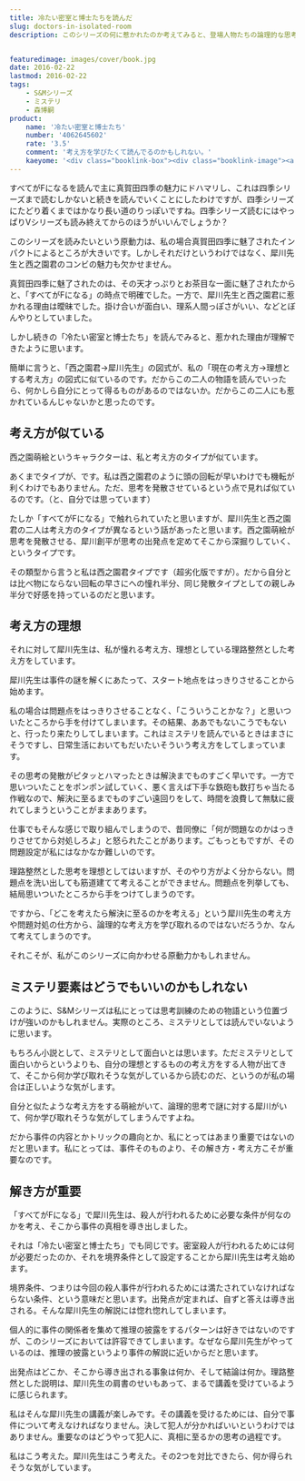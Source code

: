 ```yaml
---
title: 冷たい密室と博士たちを読んだ
slug: doctors-in-isolated-room
description: このシリーズの何に惹かれたのか考えてみると、登場人物たちの論理的な思考に魅力を感じたからではないかと思います。個人的に犀川のような論理的な思考ができるようになりたいと思っていて、読んでいけば何か掴めるんじゃないかと感じているのです。


featuredimage: images/cover/book.jpg
date: 2016-02-22
lastmod: 2016-02-22
tags: 
    - S&Mシリーズ
    - ミステリ
    - 森博嗣
product:
    name: '冷たい密室と博士たち'
    number: '4062645602'
    rate: '3.5'
    comment: '考え方を学びたくて読んでるのかもしれない。'
    kaeyome: '<div class="booklink-box"><div class="booklink-image"><a href="http://www.amazon.co.jp/exec/obidos/asin/4062645602/illusionspace-22/" target="_blank" rel="nofollow" ><img src="http://ecx.images-amazon.com/images/I/41CUDnVtcxL._SL160_.jpg" style="border: none;" /></a></div><div class="booklink-info"><div class="booklink-name"><a href="http://www.amazon.co.jp/exec/obidos/asin/4062645602/illusionspace-22/" target="_blank" rel="nofollow" >冷たい密室と博士たち (講談社文庫)</a><div class="booklink-powered-date">posted with <a href="http://yomereba.com" rel="nofollow" target="_blank">ヨメレバ</a></div></div><div class="booklink-detail">森 博嗣 講談社 1999-03-12    </div><div class="booklink-link2"><div class="shoplinkamazon"><a href="http://www.amazon.co.jp/exec/obidos/asin/4062645602/illusionspace-22/" target="_blank" rel="nofollow" >Amazon</a></div><div class="shoplinkkindle"><a href="http://www.amazon.co.jp/exec/obidos/ASIN/B009GXMFFU/illusionspace-22/" target="_blank" rel="nofollow" >Kindle</a></div><div class="shoplinkrakuten"><a href="http://hb.afl.rakuten.co.jp/hgc/11acbc01.369b1bf6.11acbc02.cabf9fe9/?pc=http%3A%2F%2Fbooks.rakuten.co.jp%2Frb%2F1045476%2F%3Fscid%3Daf_ich_link_urltxt%26m%3Dhttp%3A%2F%2Fm.rakuten.co.jp%2Fev%2Fbook%2F" target="_blank" rel="nofollow" >楽天ブックス</a></div>                  	  <div class="shoplinkkino"><a href="http://ck.jp.ap.valuecommerce.com/servlet/referral?sid=3085416&pid=882196163&vc_url=http%3A%2F%2Fwww.kinokuniya.co.jp%2Ff%2Fdsg-01-9784062645607" target="_blank" rel="nofollow" >紀伊國屋書店<img src="http://ad.jp.ap.valuecommerce.com/servlet/gifbanner?sid=3085416&pid=882196163" height="1" width="1" border="0"></a></div>	  	  	</div></div><div class="booklink-footer"></div></div>'
---
```


すべてがFになるを読んで主に真賀田四季の魅力にドハマリし、これは四季シリーズまで読むしかないと続きを読んでいくことにしたわけですが、四季シリーズにたどり着くまではかなり長い道のりっぽいですね。四季シリーズ読むにはやっぱりVシリーズも読み終えてからのほうがいいんでしょうか？

このシリーズを読みたいという原動力は、私の場合真賀田四季に魅了されたインパクトによるところが大きいです。しかしそれだけというわけではなく、犀川先生と西之園君のコンビの魅力も欠かせません。

真賀田四季に魅了されたのは、その天才っぷりとお茶目な一面に魅了されたからと、「すべてがFになる」の時点で明確でした。一方で、犀川先生と西之園君に惹かれる理由は曖昧でした。掛け合いが面白い、理系人間っぽさがいい、などとぼんやりとしていました。

しかし続きの「冷たい密室と博士たち」を読んでみると、惹かれた理由が理解できたように思います。

簡単に言うと、「西之園君→犀川先生」の図式が、私の「現在の考え方→理想とする考え方」の図式に似ているのです。だからこの二人の物語を読んでいったら、何かしら自分にとって得るものがあるのではないか。だからこの二人にも惹かれているんじゃないかと思ったのです。


## 考え方が似ている


西之園萌絵というキャラクターは、私と考え方のタイプが似ています。

あくまでタイプが、です。私は西之園君のように頭の回転が早いわけでも機転が利くわけでもありません。ただ、思考を発散させているという点で見れば似ているのです。（と、自分では思っています）

たしか「すべてがFになる」で触れられていたと思いますが、犀川先生と西之園君の二人は考え方のタイプが異なるという話があったと思います。西之園萌絵が思考を発散させる、犀川創平が思考の出発点を定めてそこから深掘りしていく、というタイプです。

その類型から言うと私は西之園君タイプです（超劣化版ですが）。だから自分とは比べ物にならない回転の早さにへの憧れ半分、同じ発散タイプとしての親しみ半分で好感を持っているのだと思います。


## 考え方の理想


それに対して犀川先生は、私が憧れる考え方、理想としている理路整然とした考え方をしています。

犀川先生は事件の謎を解くにあたって、スタート地点をはっきりさせることから始めます。

私の場合は問題点をはっきりさせることなく、「こういうことかな？」と思いついたところから手を付けてしまいます。その結果、ああでもないこうでもないと、行ったり来たりしてしまいます。これはミステリを読んでいるときはまさにそうですし、日常生活においてもだいたいそういう考え方をしてしまっています。

その思考の発散がピタッとハマったときは解決までものすごく早いです。一方で思いついたことをポンポン試していく、悪く言えば下手な鉄砲も数打ちゃ当たる作戦なので、解決に至るまでものすごい遠回りをして、時間を浪費して無駄に疲れてしまうということがままあります。

仕事でもそんな感じで取り組んでしまうので、昔同僚に「何が問題なのかはっきりさせてから対処しろよ」と怒られたことがあります。ごもっともですが、その問題設定が私にはなかなか難しいのです。

理路整然とした思考を理想としてはいますが、そのやり方がよく分からない。問題点を洗い出しても筋道建てて考えることができません。問題点を列挙しても、結局思いついたところから手をつけてしまうのです。

ですから、「どこを考えたら解決に至るのかを考える」という犀川先生の考え方や問題対処の仕方から、論理的な考え方を学び取れるのではないだろうか、なんて考えてしまうのです。

それこそが、私がこのシリーズに向かわせる原動力かもしれません。


## ミステリ要素はどうでもいいのかもしれない


このように、S&Mシリーズは私にとっては思考訓練のための物語という位置づけが強いのかもしれません。実際のところ、ミステリとしては読んでいないように思います。

もちろん小説として、ミステリとして面白いとは思います。ただミステリとして面白いからというよりも、自分の理想とするものの考え方をする人物が出てきて、そこから何か学び取れそうな気がしているから読むのだ、というのが私の場合は正しいような気がします。

自分と似たような考え方をする萌絵がいて、論理的思考で謎に対する犀川がいて、何か学び取れそうな気がしてしまうんですよね。

だから事件の内容とかトリックの趣向とか、私にとってはあまり重要ではないのだと思います。私にとっては、事件そのものより、その解き方・考え方こそが重要なのです。


## 解き方が重要


「すべてがFになる」で犀川先生は、殺人が行われるために必要な条件が何なのかを考え、そこから事件の真相を導き出しました。

それは「冷たい密室と博士たち」でも同じです。密室殺人が行われるためには何が必要だったのか、それを境界条件として設定することから犀川先生は考え始めます。

境界条件、つまりは今回の殺人事件が行われるためには満たされていなければならない条件、という意味だと思います。出発点が定まれば、自ずと答えは導き出される。そんな犀川先生の解説には惚れ惚れしてしまいます。

個人的に事件の関係者を集めて推理の披露をするパターンは好きではないのですが、このシリーズにおいては許容できてしまいます。なぜなら犀川先生がやっているのは、推理の披露というより事件の解説に近いからだと思います。

出発点はどこか、そこから導き出される事象は何か、そして結論は何か。理路整然とした説明は、犀川先生の肩書のせいもあって、まるで講義を受けているように感じられます。

私はそんな犀川先生の講義が楽しみです。その講義を受けるためには、自分で事件について考えなければなりません。決して犯人が分かればいいというわけではありません。重要なのはどうやって犯人に、真相に至るかの思考の過程です。

私はこう考えた。犀川先生はこう考えた。その2つを対比できたら、何か得られそうな気がしています。


  